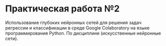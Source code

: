 # Практическая работа №2 
Использование глубоких нейронных сетей для решения задач регрессии и классификации в среде Google Colaboratory на языке программирования Python. 
По дисциплине (искусственные нейронные сети).
